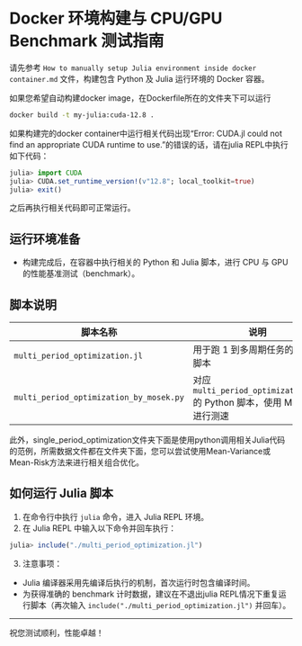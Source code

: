 # Docker 环境构建与 CPU/GPU Benchmark 测试指南

请先参考 `How to manually setup Julia environment inside docker container.md` 文件，构建包含 Python 及 Julia 运行环境的 Docker 容器。

如果您希望自动构建docker image，在Dockerfile所在的文件夹下可以运行 
```bash
docker build -t my-julia:cuda-12.8 .
```
如果构建完的docker container中运行相关代码出现“Error: CUDA.jl could not find an appropriate CUDA runtime to use.”的错误的话，请在julia REPL中执行如下代码：
```julia
julia> import CUDA
julia> CUDA.set_runtime_version!(v"12.8"; local_toolkit=true)
julia> exit()
```
之后再执行相关代码即可正常运行。

## 运行环境准备

- 构建完成后，在容器中执行相关的 Python 和 Julia 脚本，进行 CPU 与 GPU 的性能基准测试（benchmark）。

## 脚本说明

| 脚本名称                          | 说明                                                         |
|----------------------------------|--------------------------------------------------------------|
| `multi_period_optimization.jl`   | 用于跑 1 到多周期任务的 Julia 脚本                            |
| `multi_period_optimization_by_mosek.py` | 对应 `multi_period_optimization.jl` 的 Python 脚本，使用 Mosek 进行测速 |

此外，single_period_optimization文件夹下面是使用python调用相关Julia代码的范例，所需数据文件都在文件夹下面，您可以尝试使用Mean-Variance或Mean-Risk方法来进行相关组合优化。
## 如何运行 Julia 脚本

1. 在命令行中执行 `julia` 命令，进入 Julia REPL 环境。
2. 在 Julia REPL 中输入以下命令并回车执行：
```julia
julia> include("./multi_period_optimization.jl")
```
3. 注意事项：
- Julia 编译器采用先编译后执行的机制，首次运行时包含编译时间。
- 为获得准确的 benchmark 计时数据，建议在不退出julia REPL情况下重复运行脚本（再次输入 `include("./multi_period_optimization.jl")` 并回车）。

---

祝您测试顺利，性能卓越！

